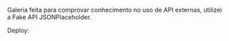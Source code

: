Galeria feita para comprovar conhecimento no uso de API externas, utilizei a Fake API JSONPlaceholder.

Deploy: 
